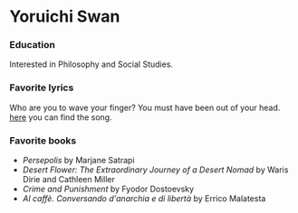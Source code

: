 # Yoruichi Swan

### Education

Interested in Philosophy and Social Studies.

### Favorite lyrics

Who are you to wave your finger? You must have been out of your head. [here](https://www.youtube.com/watch?v=civuoU_NE38) you can find the song.
### Favorite books 

- *Persepolis* by Marjane Satrapi 
- *Desert Flower: The Extraordinary Journey of a Desert Nomad* by Waris Dirie and Cathleen Miller 
- *Crime and Punishment* by Fyodor Dostoevsky 
- *Al caffè. Conversando d'anarchia e di libertà* by Errico Malatesta

